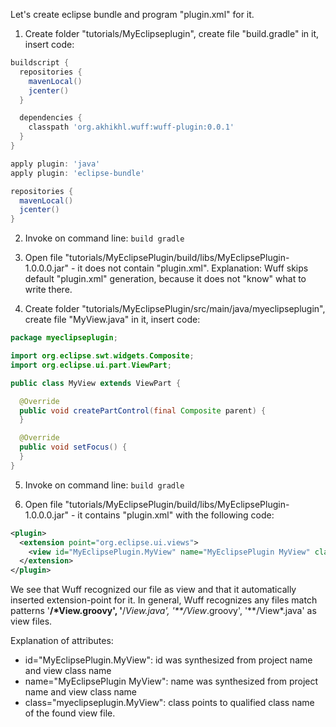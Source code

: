 Let's create eclipse bundle and program "plugin.xml" for it.

1. Create folder "tutorials/MyEclipseplugin", create file "build.gradle" in it, insert code:

  ```groovy
  buildscript {
    repositories {
      mavenLocal()
      jcenter()
    }

    dependencies {
      classpath 'org.akhikhl.wuff:wuff-plugin:0.0.1'
    }
  }

  apply plugin: 'java'
  apply plugin: 'eclipse-bundle'

  repositories {
    mavenLocal()
    jcenter()
  }
  ```

2. Invoke on command line: `build gradle`

3. Open file "tutorials/MyEclipsePlugin/build/libs/MyEclipsePlugin-1.0.0.0.jar" - it does not contain "plugin.xml". Explanation: Wuff skips default "plugin.xml" generation, because it does not "know" what to write there.

4. Create folder "tutorials/MyEclipsePlugin/src/main/java/myeclipseplugin", create file "MyView.java" in it, insert code:

  ```java
  package myeclipseplugin;

  import org.eclipse.swt.widgets.Composite;
  import org.eclipse.ui.part.ViewPart;

  public class MyView extends ViewPart {

    @Override
    public void createPartControl(final Composite parent) {
    }

    @Override
    public void setFocus() {
    }
  }
  ```

5. Invoke on command line: `build gradle`

6. Open file "tutorials/MyEclipsePlugin/build/libs/MyEclipsePlugin-1.0.0.0.jar" - it contains "plugin.xml" with the following code:

  ```xml
  <plugin>
    <extension point="org.eclipse.ui.views">
      <view id="MyEclipsePlugin.MyView" name="MyEclipsePlugin MyView" class="myeclipseplugin.MyView"/>
    </extension>
  </plugin>
  ```

  We see that Wuff recognized our file as view and that it automatically inserted extension-point for it. In general, Wuff recognizes any files match patterns '**/*View.groovy', '**/*View.java', '**/View*.groovy', '**/View*.java' as view files.

  Explanation of attributes:
  - id="MyEclipsePlugin.MyView": id was synthesized from project name and view class name
  - name="MyEclipsePlugin MyView": name was synthesized from project name and view class name
  - class="myeclipseplugin.MyView": class points to qualified class name of the found view file.